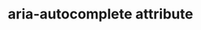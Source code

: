 ---
{
  "title": "aria-autocomplete attribute",
  "description": "Indicates whether inputting text could trigger display of one or more predictions of the user's intended value for an input and specifies how predictions would be presented if they are made.",
  "category": "aria",
  "keywords": "aria-autocomplete attribute",
  "last_test_date": "2019-01-06",
  "test_results_url": "https://a11ysupport.io/tech/aria/aria-autocomplete_attribute",
  "test_url": "https://a11ysupport.io/tech/aria/aria-autocomplete_attribute",
  "notes_by_num": {
    "1": "Didn't convey the `both` value",
    "2": "Didn't convey the `inline` value",
    "3": "Didn't convey the `list` value",
    "4": "Didn't convey the `none` value"
  },
  "stats": {
    "jaws": {
      "chrome": {
        "85-86": "a #1 #2 #3"
      },
      "ie": {
        "11-11.134": "a #3 #1 #2"
      },
      "firefox": {
        "80-82": "a #1 #2 #3"
      }
    },
    "narrator": {
      "edge": {
        "85-86": "a #1 #2 #3"
      }
    },
    "nvda": {
      "chrome": {
        "85-86": "a"
      },
      "firefox": {
        "80-82": "u #4"
      }
    },
    "talkback": {
      "and_chr": {
        "85-86": "a #1 #2 #3"
      }
    },
    "vo_ios": {
      "ios_saf": {
        "14-14.2": "a #1 #2 #3"
      }
    },
    "vo_macos": {
      "safari": {
        "14.0": "a #1 #2 #3"
      }
    },
    "orca": {
      "firefox": {
        "80-82": "a #1 #2 #3"
      }
    },
    "dragon_win": {
      "chrome": {
        "87": "y"
      }
    },
    "va_and": {
      "and_chr": {
        "87": "y"
      }
    },
    "vc_macos": {
      "safari": {
        "14.0.1": "y"
      }
    },
    "vc_ios": {
      "ios_saf": {
        "14.2": "y"
      }
    },
    "wsr": {
      "chrome": {
        "87": "y"
      }
    }
  },
  "links": {
    "ARIA spec for aria-autocomplete": "https://www.w3.org/TR/wai-aria-1.1/#aria-autocomplete"
  }
}
---